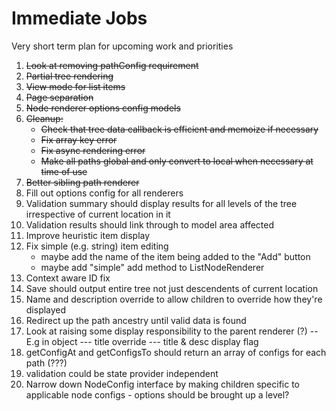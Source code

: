 # Immediate Jobs

Very short term plan for upcoming work and priorities

1. ~~Look at removing pathConfig requirement~~
1. ~~Partial tree rendering~~
1. ~~View mode for list items~~
1. ~~Page separation~~
1. ~~Node renderer options config models~~
1. ~~Cleanup:~~
   * ~~Check that tree data callback is efficient and memoize if necessary~~
   * ~~Fix array key error~~
   * ~~Fix async rendering error~~
   * ~~Make all paths global and only convert to local when necessary at time of use~~
1. ~~Better sibling path renderer~~
1. Fill out options config for all renderers
1. Validation summary should display results for all levels of the tree irrespective of current location in it
1. Validation results should link through to model area affected
1. Improve heuristic item display
1. Fix simple (e.g. string) item editing 
    - maybe add the name of the item being added to the "Add" button
    - maybe add "simple" add method to ListNodeRenderer
1. Context aware ID fix
1. Save should output entire tree not just descendents of current location
1. Name and description override to allow children to override how they're displayed
1. Redirect up the path ancestry until valid data is found
1. Look at raising some display responsibility to the parent renderer (?)
  -- E.g in object
  --- title override
  --- title & desc display flag
1. getConfigAt and getConfigsTo should return an array of configs for each path (???)
1. validation could be state provider independent
1. Narrow down NodeConfig interface by making children specific to applicable node configs - options should be brought up a level?